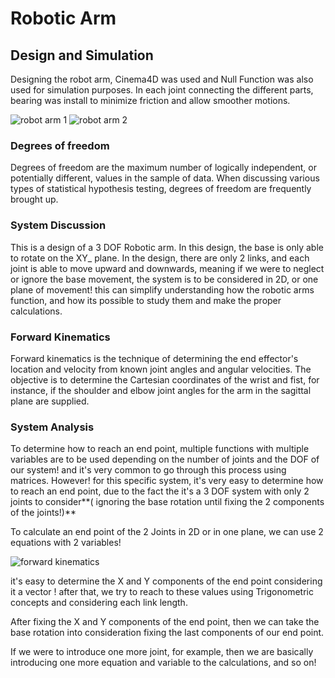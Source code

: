 # Robotic Arm

## Design and Simulation

Designing the robot arm, Cinema4D was used and Null Function was also used for simulation purposes.
In each joint connecting the different parts, bearing was install to minimize friction and allow smoother motions.

![robot arm 1](https://user-images.githubusercontent.com/109004035/181239615-804b4b48-1ad0-4c9e-92f9-39436f083fd9.jpg)
![robot arm 2](https://user-images.githubusercontent.com/109004035/181239623-d8762b79-4396-4f19-8cb0-6b993ed896bd.jpg)


### Degrees of freedom

Degrees of freedom are the maximum number of logically independent, or potentially different, values in the sample of data. When discussing various types of statistical hypothesis testing, degrees of freedom are frequently brought up.

### System Discussion

This is a design of a 3 DOF Robotic arm. In this design, the base is only able to rotate on the XY_ plane.
In the design, there are only 2 links, and each joint is able to move upward and downwards, meaning if we were to neglect or ignore the base movement, the system is to be considered in 2D, or one plane of movement!
this can simplify understanding how the robotic arms function, and how its possible to study them and make the proper calculations.

### Forward Kinematics

Forward kinematics is the technique of determining the end effector's location and velocity from known joint angles and angular velocities. The objective is to determine the Cartesian coordinates of the wrist and fist, for instance, if the shoulder and elbow joint angles for the arm in the sagittal plane are supplied.

### System Analysis
To determine how to reach an end point, multiple functions with multiple variables are to be used depending on the number of joints and the DOF of our system! and it's very common to go through this process using matrices. However! for this specific system, it's very easy to determine how to reach an end point, due to the fact the it's a 3 DOF system with only 2 joints to consider**( ignoring the base rotation until fixing the 2 components of the joints!)**

To calculate an end point of the 2 Joints in 2D or in one plane, we can use 2 equations with 2 variables! 

![forward kinematics](https://user-images.githubusercontent.com/109004035/181238530-afee6ff9-9f99-437f-b7eb-2d1ad177cdad.jpg)


it's easy to determine the X and Y components of the end point considering it a vector !
after that, we try to reach to these values using Trigonometric concepts and considering each link length.

After fixing the X and Y components of the end point, then we can take the base rotation into consideration fixing the last components of our end point.

If we were to introduce one more joint, for example, then we are basically introducing one more equation and variable to the calculations, and so on!


